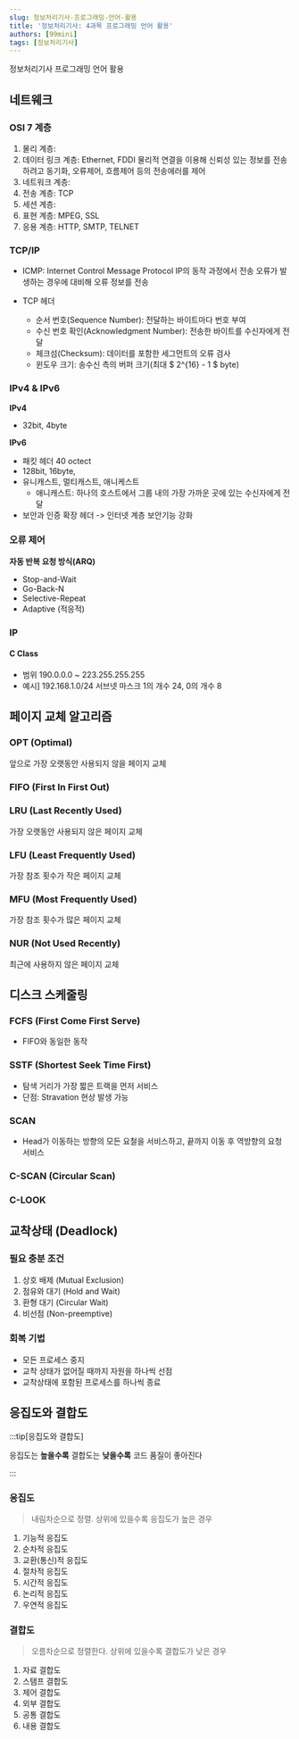 ```yaml
---
slug: 정보처리기사-프로그래밍-언어-활용
title: '정보처리기사: 4과목 프로그래밍 언어 활용'
authors: [99mini]
tags: [정보처리기사]
---
```


정보처리기사 프로그래밍 언어 활용

<!-- truncate -->

## 네트웨크

### OSI 7 계층

1. 물리 계층:
2. 데이터 링크 계층: Ethernet, FDDI
   물리적 연결을 이용해 신뢰성 있는 정보를 전송하려고 동기화, 오류제어, 흐름제어 등의 전송에러를 제어
3. 네트워크 계층:
4. 전송 계층: TCP
5. 세션 계층:
6. 표현 계층: MPEG, SSL
7. 응용 계층: HTTP, SMTP, TELNET

### TCP/IP

- ICMP: Internet Control Message Protocol
  IP의 동작 과정에서 전송 오류가 발생하는 경우에 대비해 오류 정보를 전송

- TCP 헤더
  - 순서 번호(Sequence Number): 전달하는 바이트마다 번호 부여
  - 수신 번호 확인(Acknowledgment Number): 전송한 바이트를 수신자에게 전달
  - 체크섬(Checksum): 데이터를 포함한 세그먼트의 오류 검사
  - 윈도우 크기: 송수신 측의 버퍼 크기(최대 $ 2^{16} - 1 $ byte)

### IPv4 & IPv6

**IPv4**

- 32bit, 4byte

**IPv6**

- 패킷 헤더 40 octect
- 128bit, 16byte,
- 유니캐스트, 멀티캐스트, 애니케스트
  - 애니캐스트: 하나의 호스트에서 그룹 내의 가장 가까운 곳에 있는 수신자에게 전달
- 보안과 인증 확장 헤더 -> 인터넷 계층 보안기능 강화

### 오류 제어

**자동 반복 요청 방식(ARQ)**

- Stop-and-Wait
- Go-Back-N
- Selective-Repeat
- Adaptive (적응적)

### IP

#### C Class

- 범위 190.0.0.0 ~ 223.255.255.255
- 예시] 192.168.1.0/24
  서브넷 마스크 1의 개수 24, 0의 개수 8

## 페이지 교체 알고리즘

### OPT (Optimal)

앞으로 가장 오랫동안 사용되지 않을 페이지 교체

### FIFO (First In First Out)

### LRU (Last Recently Used)

가장 오랫동안 사용되지 않은 페이지 교체

### LFU (Least Frequently Used)

가장 참조 횟수가 작은 페이지 교체

### MFU (Most Frequently Used)

가장 참조 횟수가 많은 페이지 교체

### NUR (Not Used Recently)

최근에 사용하지 않은 페이지 교체

## 디스크 스케줄링

### FCFS (First Come First Serve)

- FIFO와 동일한 동작

### SSTF (Shortest Seek Time First)

- 탐색 거리가 가장 짧은 트랙을 먼저 서비스
- 단점: Stravation 현상 발생 가능

### SCAN

- Head가 이동하는 방향의 모든 요철을 서비스하고, 끝까지 이동 후 역방향의 요청 서비스

### C-SCAN (Circular Scan)

### C-LOOK

## 교착상태 (Deadlock)

### 필요 충분 조건

1. 상호 배제 (Mutual Exclusion)
2. 점유와 대기 (Hold and Wait)
3. 환형 대기 (Circular Wait)
4. 비선점 (Non-preemptive)

### 회복 기법

- 모든 프로세스 중지
- 교착 상태가 없어질 때까지 자원을 하나씩 선점
- 교착상태에 포함된 프로세스를 하나씩 종료

## 응집도와 결합도

:::tip[응집도와 결합도]

응집도는 **높을수록** 결합도는 **낮을수록** 코드 품질이 좋아진다

:::

### 응집도

> 내림차순으로 정렬. 상위에 있을수록 응집도가 높은 경우

1. 기능적 응집도
2. 순차적 응집도
3. 교환(통신)적 응집도
4. 절차적 응집도
5. 시간적 응집도
6. 논리적 응집도
7. 우연적 응집도

### 결합도

> 오름차순으로 정렬한다. 상위에 있을수록 결합도가 낮은 경우

1. 자료 결합도
2. 스탬프 결합도
3. 제어 결합도
4. 외부 결합도
5. 공통 결합도
6. 내용 결합도
